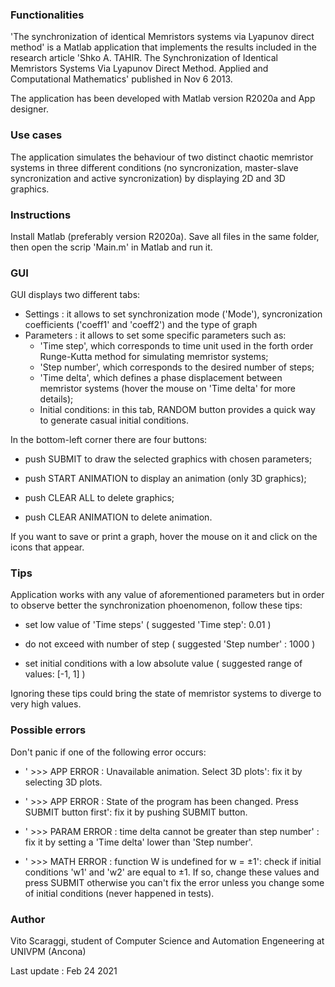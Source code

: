 ### Functionalities

'The synchronization of identical Memristors systems via Lyapunov direct method' is a Matlab application that implements the results included in the research article  'Shko A. TAHIR. The Synchronization of Identical Memristors Systems Via Lyapunov Direct Method. Applied and Computational Mathematics' published in Nov 6 2013.

The application has been developed with Matlab version R2020a and App designer. 

### Use cases

The application simulates the behaviour of two distinct chaotic memristor systems in three different conditions (no syncronization, master-slave syncronization and active syncronization) by displaying 2D and 3D graphics.

### Instructions

Install Matlab (preferably version R2020a). Save all files in the same folder, then open the scrip 'Main.m' in Matlab and run it.

### GUI

GUI displays two different tabs:

- Settings : it allows to set synchronization mode ('Mode'), syncronization coefficients ('coeff1' and 'coeff2') and the type of graph
- Parameters :  it allows to set some specific parameters such as:
	- 'Time step', which corresponds to time unit used in the forth order Runge-Kutta method for simulating memristor systems;
	- 'Step number', which corresponds to the desired number of steps;
	- 'Time delta', which defines a phase displacement between memristor systems (hover the mouse on 'Time delta' for more details);
	- Initial conditions: in this tab, RANDOM button provides a quick way to generate casual initial conditions.

In the bottom-left corner there are four buttons:

- push SUBMIT to draw the selected graphics with chosen parameters;

- push START ANIMATION to display an animation (only 3D graphics);

- push CLEAR ALL to delete graphics;

- push CLEAR ANIMATION to delete animation.

If you want to save or print a graph, hover the mouse on it and click on the icons that appear.

### Tips 

Application works with any value of aforementioned parameters but in order to observe better the synchronization phoenomenon, follow these tips:

- set low value of 'Time steps' ( suggested 'Time step': 0.01 )

- do not exceed with number of step ( suggested 'Step number' : 1000 )

- set initial conditions with a low absolute value ( suggested range of values: [-1, 1] )

Ignoring these tips could bring the state of memristor systems to diverge to very high values.


### Possible errors 
Don't panic if one of the following error occurs:

- ' >>> APP ERROR : Unavailable animation. Select 3D plots': fix it by selecting 3D plots.
	
- ' >>> APP ERROR : State of the program has been changed. Press SUBMIT button first': fix it by pushing SUBMIT button.
	
- ' >>> PARAM ERROR : time delta cannot be greater than step number' : fix it by setting a 'Time delta' lower than 'Step number'.
	
- ' >>> MATH ERROR : function W is undefined for w = ±1': check if initial conditions 'w1' and 'w2' are equal to ±1. If so, change these values and press SUBMIT otherwise you can't fix the error unless you change some of initial conditions (never happened in tests).

### Author 

Vito Scaraggi, student of Computer Science and Automation Engeneering at UNIVPM (Ancona)

Last update : Feb 24 2021